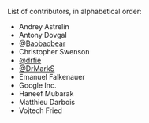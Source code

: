 List of contributors, in alphabetical order:

 - Andrey Astrelin
 - Antony Dovgal
 - @[Baobaobear](https://github.com/Baobaobear)
 - Christopher Swenson
 - [@drfie](https://github.com/drfie)
 - [@DrMarkS](https://github.com/DrMarkS)
 - Emanuel Falkenauer
 - Google Inc.
 - Haneef Mubarak
 - Matthieu Darbois
 - Vojtech Fried
